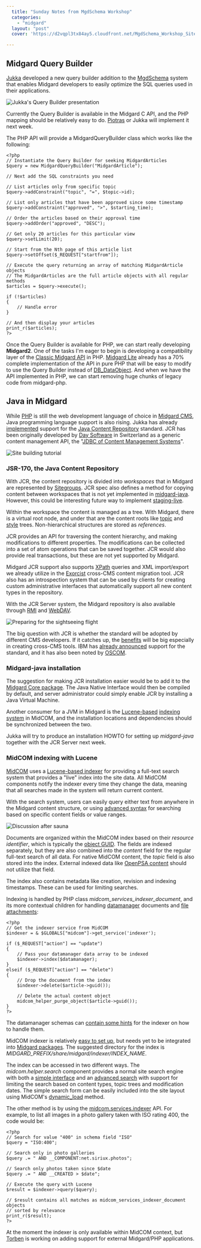 ```yaml
---
  title: "Sunday Notes from MgdSchema Workshop"
  categories: 
    - "midgard"
  layout: "post"
  cover: 'https://d2vqpl3tx84ay5.cloudfront.net/MgdSchema_Workshop_Sitebuilders.jpg'

---
```

## Midgard Query Builder

[Jukka][1] developed a new query builder addition to the [MgdSchema][2] system that enables Midgard developers to easily optimize the SQL queries used in their applications.

![Jukka's Query Builder presentation](https://d2vqpl3tx84ay5.cloudfront.net/MgdSchema_Workshop_Query_Builder.jpg)

Currently the Query Builder is available in the Midgard C API, and the PHP mapping should be relatively easy to do. [Piotras][3] or Jukka will implement it next week.

The PHP API will provide a MidgardQueryBuilder class which works like the following:

	<?php
	// Instantiate the Query Builder for seeking MidgardArticles
	$query = new MidgardQueryBuilder("MidgardArticle");

	// Next add the SQL constraints you need

	// List articles only from specific topic
	$query->addConstraint("topic", "=", $topic->id);

	// List only articles that have been approved since some timestamp
	$query->addConstraint("approved", ">", $starting_time);

	// Order the articles based on their approval time
	$query->addOrder("approved", "DESC");

	// Get only 20 articles for this particular view
	$query->setLimit(20);

	// Start from the Nth page of this article list
	$query->setOffset($_REQUEST["startfrom"]);

	// Execute the query returning an array of matching MidgardArticle objects
	// The MidgardArticles are the full article objects with all regular methods
	$articles = $query->execute();

	if (!$articles)
	{
		// Handle error
	}

	// And then display your articles
	print_r($articles);
	?>

Once the Query Builder is available for PHP, we can start really developing __Midgard2__. One of the tasks I'm eager to begin is developing a compatibility layer of the [Classic Midgard API][4] in PHP. [Midgard Lite][5] already has a 70% complete implementation of the API in pure PHP that will be easy to modify to use the Query Builder instead of [DB_DataObject][6]. And when we have the API implemented in PHP, we can start removing huge chunks of legacy code from midgard-php.

## Java in Midgard

While [PHP][7] is still the web development language of choice in [Midgard CMS][8], Java programming language support is also rising. Jukka has already [implemented][9] support for the [Java Content Repository][10] standard. JCR has been originally developed by [Day Software][11] in Switzerland as a generic content management API, the "[JDBC of Content Management Systems][12]".

![Site building tutorial](https://d2vqpl3tx84ay5.cloudfront.net/MgdSchema_Workshop_Sitebuilders.jpg)

### JSR-170, the Java Content Repository

With JCR, the content repository is divided into _workspaces_ that in Midgard are represented by [Sitegroups][13]. JCR spec also defines a method for copying content between workspaces that is not yet implemented in [midgard-java][14]. However, this could be interesting future way to implement [staging-live][15].

Within the workspace the content is managed as a tree. With Midgard, there is a virtual root node, and under that are the content roots like [topic][16] and [style][17] trees. Non-hierarchical structures are stored as _references_.

JCR provides an API for traversing the content hierarchy, and making modifications to different properties. The modifications can be collected into a set of atom operations that can be saved together. JCR would also provide real transactions, but these are not yet supported by Midgard.

Midgard JCR support also supports [XPath][18] queries and XML import/export we already utilize in the [Exorcist][19] cross-CMS content migration tool. JCR also has an introspection system that can be used by clients for creating custom administrative interfaces that automatically support all new content types in the repository.

With the JCR Server system, the Midgard repository is also available through [RMI][20] and [WebDAV][21].

![Preparing for the sightseeing flight](https://d2vqpl3tx84ay5.cloudfront.net/MgdSchema_Workshop_Sightseeing_Flight.jpg)

The big question with JCR is whether the standard will be adopted by different CMS developers. If it catches up, the [benefits][22] will be big especially in creating cross-CMS tools. IBM has [already announced][23] support for the standard, and it has also been noted by [OSCOM][24].

### Midgard-java installation

The suggestion for making JCR installation easier would be to add it to the [Midgard Core package][25]. The Java Native Interface would then be compiled by default, and server administrator could simply enable JCR by installing a Java Virtual Machine.

Another consumer for a JVM in Midgard is the [Lucene-based][26] [indexing system][27] in MidCOM, and the installation locations and dependencies should be synchronized between the two.

Jukka will try to produce an installation HOWTO for setting up _midgard-java_ together with the JCR Server next week.

### MidCOM indexing with Lucene

[MidCOM][28] uses a [Lucene-based indexer][29] for providing a full-text search system that provides a "live" index into the site data. All MidCOM components notify the indexer every time they change the data, meaning that all searches made in the system will return current content.

With the search system, users can easily query either text from anywhere in the Midgard content structure, or using [advanced syntax][30] for searching based on specific content fields or value ranges.

![Discussion after sauna](https://d2vqpl3tx84ay5.cloudfront.net/MgdSchema_Workshop_After_Sauna.jpg)

Documents are organized within the MidCOM index based on their _resource identifier_, which is typically the [object GUID][31]. The fields are indexed separately, but they are also combined into the _content_ field for the regular full-text search of all data. For native MidCOM content, the _topic_ field is also stored into the index. External indexed data like [OpenPSA content][32] should not utilize that field.

The index also contains metadata like creation, revision and indexing timestamps. These can be used for limiting searches.

Indexing is handled by PHP class _midcom\_services\_indexer\_document_, and its more contextual children for handling [datamanager][33] documents and [file attachments][34]:

	<?php
	// Get the indexer service from MidCOM
	$indexer = & $GLOBALS["midcom"]->get_service('indexer');

	if ($_REQUEST["action"] == "update")
	{
		// Pass your datamanager data array to be indexed
		$indexer->index($datamanager);
	}
	elseif ($_REQUEST["action"] == "delete")
	{
		// Drop the document from the index
		$indexer->delete($article->guid());

		// Delete the actual content object
		midcom_helper_purge_object($article->guid());
	}
	?>

The datamanager schemas can [contain some hints][35] for the indexer on how to handle them.

MidCOM indexer is relatively [easy to set up][36], but needs yet to be integrated into [Midgard packages][37]. The suggested directory for the index is _$MIDGARD\_PREFIX/share/midgard/indexer/$INDEX\_NAME_.

The index can be accessed in two different ways. The _midcom.helper.search_ component provides a normal site search engine with both a [simple interface][38] and an [advanced search][39] with support for limiting the search based on content types, topic trees and modification dates. The simple search form can be easily included into the site layout using MidCOM's [dynamic_load][40] method.

The other method is by using the [midcom.services.indexer][41] API. For example, to list all images in a photo gallery taken with ISO rating 400, the code would be:

	<?php
	// Search for value "400" in schema field "ISO"
	$query = "ISO:400";

	// Search only in photo galleries
	$query .= " AND __COMPONENT:net.siriux.photos";

	// Search only photos taken since $date
	$query .= " AND __CREATED > $date";

	// Execute the query with Lucene
	$result = $indexer->query($query);

	// $result contains all matches as midcom_services_indexer_document objects
	// sorted by relevance
	print_r($result);
	?>

At the moment the indexer is only available within MidCOM context, but [Torben][42] is working on adding support for external Midgard/PHP applications.

[1]: http://snip.yukatan.fi/space/start
[2]: http://www.midgard-project.org/midcom-permalink-43cfefd2ab4ce5fe95dbfc1741e304ef
[3]: http://www.nemein.com/people/piotras/
[4]: http://www.midgard-project.org/midcom-permalink-fb9a9fca8e8c29b35a875feb73cb96c0
[5]: http://midgardlite.tigris.org/source/browse/midgardlite/src/
[6]: http://pear.php.net/package/DB_DataObject
[7]: http://www.php.net/
[8]: http://www.midgard-project.org/cms/
[9]: http://snip.yukatan.fi/space/start/2005-03-23/1#Midgard-JCR_demo_browser
[10]: http://www.jcp.org/en/jsr/detail?id=170
[11]: http://www.day.com/en.html
[12]: http://snip.yukatan.fi/space/start/2005-02-04/1#The_JDBC_of_Content_Management_Systems
[13]: http://www.midgard-project.org/midcom-permalink-f624e440f76a466d5870374bca8e1449
[14]: http://midgard.tigris.org/source/browse/midgard/src/apis/java/
[15]: http://www.ngogeeks.com/node/136
[16]: http://www.midgard-project.org/midcom-permalink-f47e4764bfcd5f897bd6af53ea51a75f
[17]: http://www.midgard-project.org/midcom-permalink-2732f47bbdf5a868fd7811d696886149
[18]: http://www.w3schools.com/xpath/xpath_intro.asp
[19]: http://snip.yukatan.fi/space/start/2005-02-21/1#CMS_migration_with_the_Exorcist
[20]: http://jcr.yukatan.fi/rmi/
[21]: http://mail-archives.eu.apache.org/mod_mbox/incubator-jackrabbit-dev/200410.mbox/%3ceb7e219041026064862d367b8@mail.gmail.com%3e
[22]: http://snip.yukatan.fi/space/start/2005-02-04/2#Benefits_of_a_JCR_adapter
[23]: http://snip.yukatan.fi/space/start/2005-02-23/1#IBM_planning_to_adopt_JCR
[24]: http://www.oscom.org/standards/
[25]: http://www.midgard-project.org/midcom-permalink-c477cb2263057e6c32fef6c364b21a1f
[26]: http://lucene.apache.org/java/docs/index.html
[27]: http://bergie.iki.fi/midcom-permalink-fcd64afd3d4a119759535c28bbef364c
[28]: http://www.midgard-project.org/midcom-permalink-85e86ba5433b5566da29fe9b32e2a425
[29]: http://www.nathan-syntronics.de/midcom-permalink-68666d1ae755a05479a50b83ae89aef4
[30]: http://lucene.apache.org/java/docs/queryparsersyntax.html
[31]: http://www.midgard-project.org/midcom-permalink-ad4daed9d56f1ca0049b7ce116efc197
[32]: http://www.openpsa.org/
[33]: http://www.midgard-project.org/midcom-permalink-7cd14d19bbf0b9c8d31e6aceb0992eb9
[34]: http://www.midgard-project.org/midcom-permalink-18279cef4fb7583bc942c0e3c2067c07
[35]: http://www.nehmer.net/~torben/midcom-docs/midcom.services/midcom_services_indexer_document_datamanager.html
[36]: http://bergie.iki.fi/midcom-permalink-656cda78fb6086ecad96e6d2f86bcb49
[37]: http://www.midgard-project.org/midcom-permalink-759af20dabbe737403d65e822a30f2bd
[38]: http://www.midgard-project.org/search/
[39]: http://www.midgard-project.org/search/advanced.html
[40]: http://www.slideml.org/files/slidesets/499/slide_24.html
[41]: http://www.nehmer.net/~torben/midcom-docs/midcom.services/midcom_services_indexer.html#query
[42]: http://www.nathan-syntronics.de/midcom-permalink-452393c0de662104d98a9608d28c7ed0
